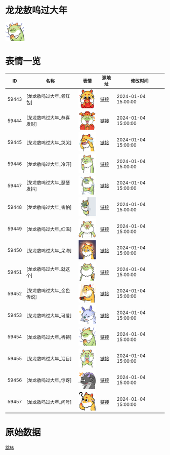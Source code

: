 # 龙龙敖呜过大年

<img src="./cover.png" height="60" alt="cover" />

# 表情一览

|ID|名称|表情|源地址|修改时间|
|----|----|----|----|----|
|59443|[龙龙敖呜过大年_领红包]|<img src="./pic/059443_%5B龙龙敖呜过大年_领红包%5D.png" height="60" alt="领红包"/>|[链接](https://i0.hdslb.com/bfs/garb/e3ea55e4987a74d0e707ada6bba0d013063583bb.png)|2024-01-04 15:00:00|
|59444|[龙龙敖呜过大年_恭喜发财]|<img src="./pic/059444_%5B龙龙敖呜过大年_恭喜发财%5D.png" height="60" alt="恭喜发财"/>|[链接](https://i0.hdslb.com/bfs/garb/c23f9702f8a160bfdb6b864fce4e9af02df08117.png)|2024-01-04 15:00:00|
|59445|[龙龙敖呜过大年_哭哭]|<img src="./pic/059445_%5B龙龙敖呜过大年_哭哭%5D.png" height="60" alt="哭哭"/>|[链接](https://i0.hdslb.com/bfs/garb/3e0e802b4b036720c011a45e68d24115d223c57e.png)|2024-01-04 15:00:00|
|59446|[龙龙敖呜过大年_冷汗]|<img src="./pic/059446_%5B龙龙敖呜过大年_冷汗%5D.png" height="60" alt="冷汗"/>|[链接](https://i0.hdslb.com/bfs/garb/06ab1749948ef7322e9f62c41e7e741e79b474a2.png)|2024-01-04 15:00:00|
|59447|[龙龙敖呜过大年_瑟瑟发抖]|<img src="./pic/059447_%5B龙龙敖呜过大年_瑟瑟发抖%5D.png" height="60" alt="瑟瑟发抖"/>|[链接](https://i0.hdslb.com/bfs/garb/73c7c14620dc3dc4135ba2b52b3fb209260e212f.png)|2024-01-04 15:00:00|
|59448|[龙龙敖呜过大年_害怕]|<img src="./pic/059448_%5B龙龙敖呜过大年_害怕%5D.png" height="60" alt="害怕"/>|[链接](https://i0.hdslb.com/bfs/garb/5b7e8d6b35bf32f8f2b9f559005c7bc40377574a.png)|2024-01-04 15:00:00|
|59449|[龙龙敖呜过大年_红温]|<img src="./pic/059449_%5B龙龙敖呜过大年_红温%5D.png" height="60" alt="红温"/>|[链接](https://i0.hdslb.com/bfs/garb/e0882c65d69f63e493bcbdfa17d92e441a7da0cd.png)|2024-01-04 15:00:00|
|59450|[龙龙敖呜过大年_呆滞]|<img src="./pic/059450_%5B龙龙敖呜过大年_呆滞%5D.png" height="60" alt="呆滞"/>|[链接](https://i0.hdslb.com/bfs/garb/0734d7d5d0769f11bd9a12401a594750d02d769f.png)|2024-01-04 15:00:00|
|59451|[龙龙敖呜过大年_就这个]|<img src="./pic/059451_%5B龙龙敖呜过大年_就这个%5D.png" height="60" alt="就这个"/>|[链接](https://i0.hdslb.com/bfs/garb/f0ca7ca18a41a647937f73bf9f299d1c78f71283.png)|2024-01-04 15:00:00|
|59452|[龙龙敖呜过大年_金色传说]|<img src="./pic/059452_%5B龙龙敖呜过大年_金色传说%5D.png" height="60" alt="金色传说"/>|[链接](https://i0.hdslb.com/bfs/garb/aac961488330adc6fc3c62461e91f70081516a14.png)|2024-01-04 15:00:00|
|59453|[龙龙敖呜过大年_可爱]|<img src="./pic/059453_%5B龙龙敖呜过大年_可爱%5D.png" height="60" alt="可爱"/>|[链接](https://i0.hdslb.com/bfs/garb/a17737efb587352fbbaa325087d7451f9fc44c51.png)|2024-01-04 15:00:00|
|59454|[龙龙敖呜过大年_祈祷]|<img src="./pic/059454_%5B龙龙敖呜过大年_祈祷%5D.png" height="60" alt="祈祷"/>|[链接](https://i0.hdslb.com/bfs/garb/75f547e1138528cf4f98acf97df8390cf346f8dd.png)|2024-01-04 15:00:00|
|59455|[龙龙敖呜过大年_泪目]|<img src="./pic/059455_%5B龙龙敖呜过大年_泪目%5D.png" height="60" alt="泪目"/>|[链接](https://i0.hdslb.com/bfs/garb/3354f139d2ea55f5af33009994dc81fc4a317e03.png)|2024-01-04 15:00:00|
|59456|[龙龙敖呜过大年_惊讶]|<img src="./pic/059456_%5B龙龙敖呜过大年_惊讶%5D.png" height="60" alt="惊讶"/>|[链接](https://i0.hdslb.com/bfs/garb/40e19e10950e7a6b07fa549f8dc49d3fb1b5d467.png)|2024-01-04 15:00:00|
|59457|[龙龙敖呜过大年_问号]|<img src="./pic/059457_%5B龙龙敖呜过大年_问号%5D.png" height="60" alt="问号"/>|[链接](https://i0.hdslb.com/bfs/garb/d427a9571e44ee07f3c48b047d0044d76eeba839.png)|2024-01-04 15:00:00|

# 原始数据

[跳转](./raw.json)

